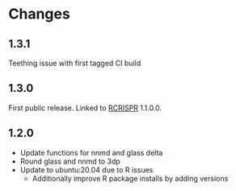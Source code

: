 # Changes

## 1.3.1

Teething issue with first tagged CI build

## 1.3.0

First public release.  Linked to [RCRISPR](https://github.com/cancerit/RCRISPR) 1.1.0.0.

## 1.2.0

- Update functions for nnmd and glass delta
- Round glass and nnmd to 3dp
- Update to ubuntu:20.04 due to R issues
  - Additionally improve R package installs by adding versions
